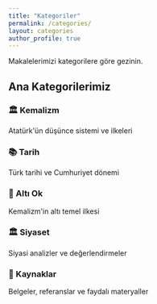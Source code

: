 ```yaml
---
title: "Kategoriler"
permalink: /categories/
layout: categories
author_profile: true
---
```


Makalelerimizi kategorilere göre gezinin.

## Ana Kategorilerimiz

### 🏛️ Kemalizm
Atatürk'ün düşünce sistemi ve ilkeleri

### 📚 Tarih  
Türk tarihi ve Cumhuriyet dönemi

### 🎯 Altı Ok
Kemalizm'in altı temel ilkesi

### 🏛️ Siyaset
Siyasi analizler ve değerlendirmeler

### 📖 Kaynaklar
Belgeler, referanslar ve faydalı materyaller
